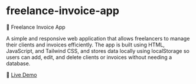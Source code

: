 ﻿# freelance-invoice-app
💼 Freelance Invoice App

A simple and responsive web application that allows freelancers to manage their clients and invoices efficiently. The app is built using HTML, JavaScript, and Tailwind CSS, and stores data locally using localStorage so users can add, edit, and delete clients or invoices without needing a database.


🔗 <a href="https://hamida-fathi.github.io/freelance-invoice-app/clients.html">Live Demo</a>

